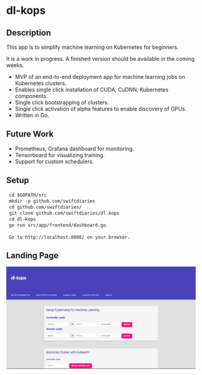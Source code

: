 dl-kops
=======

Description
-----------

This app is to simplify machine learning on Kubernetes for beginners.

It is a work in progress. A finished version should be available in the coming weeks.

* MVP of an end-to-end deployment app for machine learning jobs on Kubernetes clusters.
* Enables single click installation of CUDA, CuDNN, Kubernetes components.
* Single click bootstrapping of clusters.
* Single click activation of alpha features to enable discovery of GPUs.
* Written in Go.


Future Work
-----------
* Prometheus, Grafana dashboard for monitoring.
* Tensorboard for visualizing training.
* Support for custom schedulers.


Setup
-----

     cd $GOPATH/src
     mkdir -p github.com/swiftdiaries
     cd github.com/swiftdiaries/
     git clone github.com/swiftdiaries/dl-kops
     cd dl-kops
     go run src/app/frontend/dashboard.go
     
     Go to http://localhost:8080/ on your browser.


Landing Page
------------
![Landing Page](landingpage.png) <br>     
